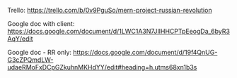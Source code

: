 Trello: https://trello.com/b/0v9PguSo/mern-project-russian-revolution

Google doc with client: https://docs.google.com/document/d/1LWC1A3N7JIlHHCPTpEeogDa_6byR3AqY/edit

Google doc - RR only: https://docs.google.com/document/d/19f4QnUG-G3cZPQmdLW-udaeRMoFxDCpGZkuhnMKHdYY/edit#heading=h.utms68xn1b3s
